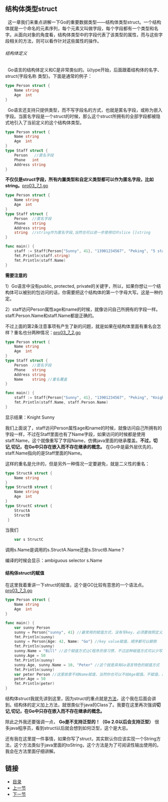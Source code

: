 ## 结构体类型struct
&nbsp;&nbsp;这一章我们来重点讲解一下Go的重要数据类型——结构体类型struct。一个结构体就是一个命名的元素序列，每个元素又叫做字段，每个字段都有一个类型和名字。从面向对象的角度看，结构体类型中的字段代表了该类型的属性，而与这些字段相关的方法，则可以看作针对这些属性的操作。

###### 结构体定义
&nbsp;&nbsp;Go语言的结构体定义和C是非常类似的。以type开始，后面跟着结构体的名字、struct{字段名称 类型}。下面是通常的例子：

```go
type Person struct {
    Name string
    Age  int
}
```
&nbsp;&nbsp;Go语言还支持只提供类型，而不写字段名的方式，也就是匿名字段，或称为嵌入字段。当匿名字段是一个struct的时候，那么这个struct所拥有的全部字段都被隐式地引入了当前定义的这个结构体类型。

```go
type Person struct {
    Name string
    Age  int
}
type Staff struct {
    Person   //匿名字段
    Phone   int
	Address string
}
```

**不仅仅是struct字段，所有内置类型和自定义类型都可以作为匿名字段，比如string。**[pro03_7_1.go](https://github.com/sunnygocms/gobook/blob/master/src/go_lang_base/03/pro03_7_1.go)

```go
type Person struct {
	Name string
	Age  int
}
type Staff struct {
	Person  //匿名字段
	Phone   string
	Address string
	string  //string作为匿名字段,当然也可以进一步使用切片slice []string
}

func main() {
	staff := Staff{Person{"Sunny", 41}, "13901234567", "Peking", "5 star staff"}
	fmt.Println(staff.string)
	fmt.Println(staff.Name)
}
```
**需要注意的**

1）Go语言中没有public, protected, private的关键字，所以，如果你想让一个结构体可以被别的包访问的话，你需要把这个结构体的第一个字母大写。这是一种约定。

2）staff访问Person属性age和name的时候，就像访问自己所拥有的字段一样。staff.Person.Name和staff.Name都是正确的。

不过上面的第2条注意事项有产生了新的问题，就是如果在结构体里面有重名会怎样？重名也分两种情况：[pro03_7_2.go](https://github.com/sunnygocms/gobook/blob/master/src/go_lang_base/03/pro03_7_2.go)

```go
type Person struct {
	Name string
	Age  int
}
type Staff struct {
	Person  //匿名字段
	Phone   string
	Address string
	Name    string //重名覆盖
}

func main() {
	staff := Staff{Person{"Sunny", 41}, "13901234567", "Peking", "Knight"}
	fmt.Println(staff.Name, staff.Person.Name)
}
```
显示结果：Knight Sunny

我们上面说了，staff访问Person属性age和name的时候，就像访问自己所拥有的字段一样，不过在Staff里面也有了Name字段，如果访问的时候都是使用staff.Name，这个就像重写了字段Name，仿佛java里面的继承覆盖。**不过，切记,切记，在Go中只存在嵌入而不存在继承的概念。** 在Go中是最外层优先的，staff.Name指向的是Staff里面的Name。

这样的重名是允许的，但是另外一种情况一定要避免，就是二义性的重名：

```go
type StructA struct { 
	Name string 
}
type StructB struct { 
	Name string
	Age  int
}
type StructC struct { 
	StructA
	StructB
 }
```

当我们
```go
	var s StructC 
```
调用s.Name是调用的s.StructA.Name还是s.StructB.Name？

编译的时候会显示：ambiguous selector s.Name

#### 结构体struct的赋值
在这里我着重讲一下struct的赋值，这个是GO比较有意思的一个语法点。[pro03_7_3.go](https://github.com/sunnygocms/gobook/blob/master/src/go_lang_base/03/pro03_7_3.go)

```go
type Person struct {
	Name string
	Age  int
}

func main() {
	var sunny Person
	sunny = Person{"sunny", 41} //最常用的赋值方式，没有写key，必须要按照定义顺序赋值，这种赋值方式不能少写参数
	fmt.Println(sunny)
	sunny = Person{Age: 42, Name: "Go"} //key value赋值，顺序都可以颠倒
	fmt.Println(sunny)
	sunny.Name = "Bill" //这个赋值方式让C程序员很习惯，不过这种赋值方式可以少写某个参数
	sunny.Age = 50
	fmt.Println(sunny)
	sunny.Age, sunny.Name = 10, "Peter" //这个就是具有Go语言特色的赋值方式
	fmt.Println(sunny)
	var peter Person //这里故意不给Name赋值，当然你也可以不给Age赋值。不赋值，系统会给默认值
	peter.Age = 50
	fmt.Println(peter)
}
```

结构体struct我就先讲到这里，因为struct的重点就是[方法](https://github.com/sunnygocms/gobook/blob/master/go_lang_base/04.2.md)，这个我在后面会讲到。结构体的定义加上方法，就很类似于java的Class了。我要在这里再次强调**切记,切记，在Go中只存在嵌入而不存在继承的概念。**

除此之外我还要强调一点， **Go是不支持泛型的！（Go 2.0以后会支持泛型）** 很多java程序员，看到struct以后就会想到如何泛型，这个是大忌。

还有我在这里提一件事情，如果你写了struct，其实默认你应该实现一个String方法，这个方法类似于java里面的toString，这个方法是为了可阅读性输出使用的。我会在方法里面仔细讲解。
## 链接
- [目录](https://github.com/sunnygocms/gobook/blob/master/menu.md)
- [上一节](https://github.com/sunnygocms/gobook/blob/master/go_lang_base/03.6.md)
- [下一节](https://github.com/sunnygocms/gobook/blob/master/go_lang_base/03.8.md)
